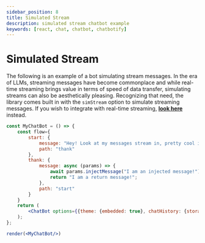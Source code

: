 ```yaml
---
sidebar_position: 8
title: Simulated Stream
description: simulated stream chatbot example
keywords: [react, chat, chatbot, chatbotify]
---
```


# Simulated Stream

The following is an example of a bot simulating stream messages. In the era of LLMs, streaming messages have become commonplace and while real-time streaming brings value in terms of speed of data transfer, simulating streams can also be aesthetically pleasing. Recognizing that need, the library comes built in with the `simStream` option to simulate streaming messages. If you wish to integrate with real-time streaming, [**look here**](/docs/examples/real_time_stream) instead.

```jsx live noInline title=MyChatBot.js
const MyChatBot = () => {
    const flow={
        start: {
            message: "Hey! Look at my messages stream in, pretty cool isn't it?",
            path: "thank"
        },
        thank: {
            message: async (params) => {
                await params.injectMessage("I am an injected message!");
                return "I am a return message!";
            },
            path: "start"
        }
    }
    return (
        <ChatBot options={{theme: {embedded: true}, chatHistory: {storageKey: "example_simulation_stream"}, botBubble: {simStream: true}}} flow={flow}/>
    );
};

render(<MyChatBot/>)
```